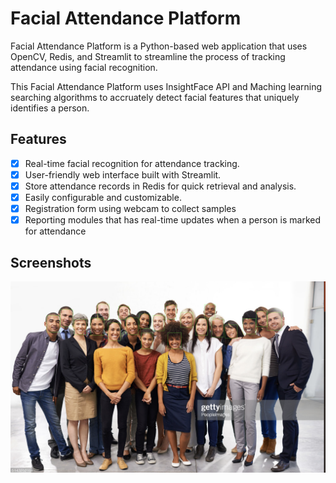 # Facial Attendance Platform

Facial Attendance Platform is a Python-based web application that uses OpenCV, Redis, and Streamlit to streamline the process of tracking attendance using facial recognition.

This Facial Attendance Platform uses InsightFace API and Maching learning searching algorithms to accruately detect facial features that uniquely identifies a person.

## Features

- [x] Real-time facial recognition for attendance tracking.
- [x] User-friendly web interface built with Streamlit.
- [x] Store attendance records in Redis for quick retrieval and analysis.
- [x] Easily configurable and customizable.
- [x] Registration form using webcam to collect samples
- [x] Reporting modules that has real-time updates when a person is marked for attendance  

## Screenshots

![Screenshot 1](screenshots/screenshot1.png)

